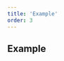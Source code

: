 ```yaml
---
title: 'Example'
order: 3
---
```


## Example
<pattern path="src/pages/JS_helpers/fetch/pattern/intro"></pattern>
